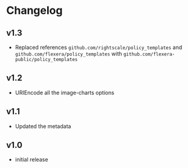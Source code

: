 # Changelog

## v1.3

- Replaced references `github.com/rightscale/policy_templates` and `github.com/flexera/policy_templates` with `github.com/flexera-public/policy_templates`

## v1.2

- URIEncode all the image-charts options

## v1.1

- Updated the metadata

## v1.0

- initial release

